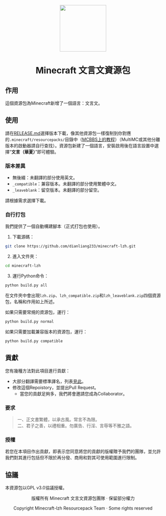<!-- 
START Logo & title area
--><p align="center">
  <img src="https://mcwiki-1301161188.cos.ap-hongkong.myqcloud.com/github/minecraft-lzh/logo1.png" width="150">
</p>

<h1 align="center">Minecraft 文言文資源包</h1><!-- 
END Logo & title area
-->

## 作用
這個資源包為Minecraft新增了一個語言：文言文。

## 使用
請在[RELEASE.md](https://github.com/dianliang233/minecraft-lzh/blob/master/README.md)選擇版本下載，像其他資源包一樣復制到你對應的`.minecraft/resourcepacks/`目錄中（[MCBBS上的教程](https://www.mcbbs.net/thread-880869-1-1.html)）（MultiMC或其他分離版本的啟動器請自行查找）。資源包新建了一個語言，安裝啟用後在語言設置中選擇“**文言（華夏）**”即可體驗。

### 版本差異
- 無後綴：未翻譯的部分使用英文。
- `_compatible`：兼容版本。未翻譯的部分使用繁體中文。
- `_leaveblank`：留空版本。未翻譯的部分留空。

請根據需求選擇下載。

### 自行打包
我們提供了一個自動構建腳本（正式打包也使用）。
1. 下載源碼：
``` bash
git clone https://github.com/dianliang233/minecraft-lzh.git
```
2. 進入文件夾：
``` bash
cd minecraft-lzh
```
3. 運行Python命令：
``` bash
python build.py all
```
在文件夾中會出現`lzh.zip`、`lzh_compatible.zip`和`lzh_leaveblank.zip`四個資源包，名稱和作用如上所述。

如果只需要常規的資源包，運行：
``` bash
python build.py normal
```
如果只需要加載兼容版本的資源包，運行：
``` bash
python build.py compatible
```

## 貢獻
您有幾種方法對此項目進行貢獻：
* 大部分翻譯需要標準譯名，列表[見此](https://minecraft-zh.gamepedia.com/User:Miemie_method)。
* 修改這個Repoistory，並提出Pull Request。
  * 當您的貢獻足夠多，我們將會邀請您成為Collaborator。

### 要求
>一、正文書繁體，以承古風。常言不為限。  
二、君子之善，以禮相重。勿廣告、行淫、言辱等不雅之語。

### 授權
若您在本項目作出貢獻，即表示您同意將您的貢獻的版權贈予我們的團隊，並允許我們對其進行包括但不限於再分發、商用和對其可使用範圍進行限制。

## 協議
本資源包以GPL v3.0協議授權。<!-- 
START Copyright area
-->
<p align="center">版權所有 Minecraft 文言文資源包團隊 · 保留部分權力</p>
<p align="center">Copyright Minecraft-lzh Resourcepack Team · Some rights reserved</p><!-- 
END Copyright area
-->
